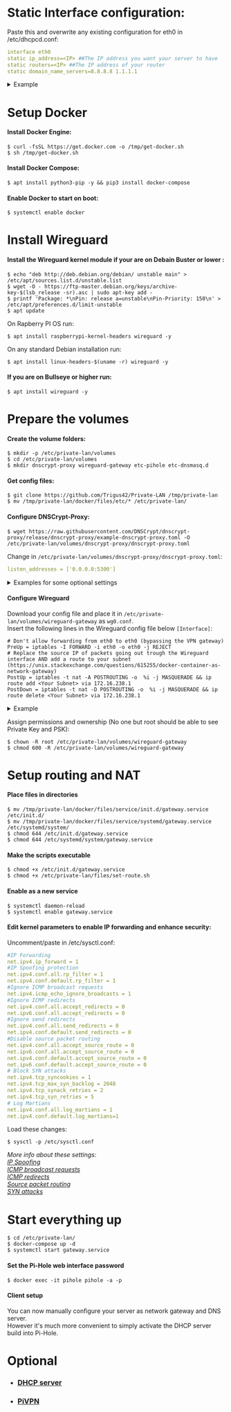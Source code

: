 # Static Interface configuration:
Paste this and overwrite any existing configuration for eth0 in /etc/dhcpcd.conf: 

```yaml
interface eth0
static ip_address=<IP> ##The IP address you want your server to have
static routers=<IP> ##The IP address of your router
static domain_name_servers=8.8.8.8 1.1.1.1
``` 

<details>
<summary>Example</summary>

```yaml
interface eth0
static ip_address=192.168.0.2
static routers=192.168.0.1
static domain_name_servers=8.8.8.8 1.1.1.1
``` 
</details>

# Setup Docker

#### Install Docker Engine:

    $ curl -fsSL https://get.docker.com -o /tmp/get-docker.sh
    $ sh /tmp/get-docker.sh

#### Install Docker Compose:

    $ apt install python3-pip -y && pip3 install docker-compose

#### Enable Docker to start on boot:

    $ systemctl enable docker


# Install Wireguard
#### Install the Wireguard kernel module if your are on Debain Buster or lower :

```
$ echo "deb http://deb.debian.org/debian/ unstable main" > /etc/apt/sources.list.d/unstable.list
$ wget -O - https://ftp-master.debian.org/keys/archive-key-$(lsb_release -sr).asc | sudo apt-key add -
$ printf 'Package: *\nPin: release a=unstable\nPin-Priority: 150\n' > /etc/apt/preferences.d/limit-unstable
$ apt update
```
On Rapberry PI OS run:

    $ apt install raspberrypi-kernel-headers wireguard -y

On any standard Debian installation run:

    $ apt install linux-headers-$(uname -r) wireguard -y

#### If you are on Bullseye or higher run:

    $ apt install wireguard -y

# Prepare the volumes

#### Create the volume folders:

    $ mkdir -p /etc/private-lan/volumes
    $ cd /etc/private-lan/volumes
    $ mkdir dnscrypt-proxy wireguard-gateway etc-pihole etc-dnsmasq.d

#### Get config files:

    $ git clone https://github.com/Trigus42/Private-LAN /tmp/private-lan
    $ mv /tmp/private-lan/docker/files/etc/* /etc/private-lan/

#### Configure DNSCrypt-Proxy:

    $ wget https://raw.githubusercontent.com/DNSCrypt/dnscrypt-proxy/release/dnscrypt-proxy/example-dnscrypt-proxy.toml -O /etc/private-lan/volumes/dnscrypt-proxy/dnscrypt-proxy.toml

Change in ``/etc/private-lan/volumes/dnscrypt-proxy/dnscrypt-proxy.toml``:
```yaml
listen_addresses = ['0.0.0.0:5300'] 
```
<details>
<summary>Examples for some optional settings</summary>

```xml
server_names = [’ <SERVER NAME1>’, ’ <SERVER NAME2>’] ## If you want to use specific servers
ipv6_servers = false ## “true” if your VPN service supports IPv6
require_dnssec = true # I would recommend it for security reasons
require_nolog = true ## I would recommend it for privacy reasons

## Insert below “[sources]”:
[sources.’<LIST NAME>’]
urls = [’<List URL>’, ‘<BACKUP URL>’]
minisign_key = ‘<MINISIGN_KEY>’
cache_file = ‘<CACHE FILE (CUSTOM)>’

## No really needed because the request are already sent over the VPN
## Insert below “[anonymized_dns]”:
routes = [
{ server_name=’ <SERVER NAME1>’, via=[’ <RELAY NAME>’,<…>] },
{ server_name=’<SERVER NAME2>’, via=[’ <RELAY NAME>’,<…>] }
]
```
[Server/Relay lists ("Sources")](https://github.com/DNSCrypt/dnscrypt-resolvers/tree/master/v3)  
[More info about the servers](https://github.com/dyne/dnscrypt-proxy/blob/master/dnscrypt-resolvers.csv)
</details>

#### Configure Wireguard

Download your config file and place it in ```/etc/private-lan/volumes/wireguard-gateway``` as ```wg0.conf```.  
Insert the following lines in the Wireguard config file below `[Interface]`:
```
# Don't allow forwarding from eth0 to eth0 (bypassing the VPN gateway)
PreUp = iptables -I FORWARD -i eth0 -o eth0 -j REJECT
# Replace the source IP of packets going out trough the Wireguard interface AND add a route to your subnet (https://unix.stackexchange.com/questions/615255/docker-container-as-network-gateway)
PostUp = iptables -t nat -A POSTROUTING -o  %i -j MASQUERADE && ip route add <Your Subnet> via 172.16.238.1
PostDown = iptables -t nat -D POSTROUTING -o  %i -j MASQUERADE && ip route delete <Your Subnet> via 172.16.238.1
```

<details>
<summary>Example</summary>

```
[Interface]
PrivateKey = ...
Address = 100.64.67.64/32
DNS = 10.255.255.3

PreUp = iptables -I FORWARD -i eth0 -o eth0 -j REJECT
PostUp = iptables -t nat -A POSTROUTING -o  %i -j MASQUERADE && ip route add 192.168.0.0/24 via 172.16.238.1
PostDown = iptables -t nat -D POSTROUTING -o  %i -j MASQUERADE && ip route delete 192.168.0.0/24 via 172.16.238.1

[Peer]
PublicKey = ...
AllowedIPs = 0.0.0.0/0
Endpoint = lon-229-wg.whiskergalaxy.com:443
PresharedKey = ...
```
</details>

Assign permissions and ownership (No one but root should be able to see Private Key and PSK):

    $ chown -R root /etc/private-lan/volumes/wireguard-gateway
    $ chmod 600 -R /etc/private-lan/volumes/wireguard-gateway

# Setup routing and NAT

#### Place files in directories
```
$ mv /tmp/private-lan/docker/files/service/init.d/gateway.service /etc/init.d/
$ mv /tmp/private-lan/docker/files/service/systemd/gateway.service /etc/systemd/system/
$ chmod 644 /etc/init.d/gateway.service
$ chmod 644 /etc/systemd/system/gateway.service
```
#### Make the scripts executable
```
$ chmod +x /etc/init.d/gateway.service
$ chmod +x /etc/private-lan/files/set-route.sh
```
#### Enable as a new service
```
$ systemctl daemon-reload
$ systemctl enable gateway.service
```

#### **Edit kernel parameters to enable IP forwarding and enhance security:**  
Uncomment/paste in /etc/sysctl.conf:  
```yaml
#IP Forwarding
net.ipv4.ip_forward = 1
#IP Spoofing protection
net.ipv4.conf.all.rp_filter = 1
net.ipv4.conf.default.rp_filter = 1
#Ignore ICMP broadcast requests
net.ipv4.icmp_echo_ignore_broadcasts = 1
#Ignore ICMP redirects
net.ipv4.conf.all.accept_redirects = 0
net.ipv6.conf.all.accept_redirects = 0
#Ignore send redirects
net.ipv4.conf.all.send_redirects = 0
net.ipv4.conf.default.send_redirects = 0
#Disable source packet routing
net.ipv4.conf.all.accept_source_route = 0
net.ipv6.conf.all.accept_source_route = 0
net.ipv4.conf.default.accept_source_route = 0
net.ipv6.conf.default.accept_source_route = 0
# Block SYN attacks
net.ipv4.tcp_syncookies = 1
net.ipv4.tcp_max_syn_backlog = 2048
net.ipv4.tcp_synack_retries = 2
net.ipv4.tcp_syn_retries = 5
# Log Martians
net.ipv4.conf.all.log_martians = 1
net.ipv4.conf.default.log_martians=1
```
Load these changes:  

    $ sysctl -p /etc/sysctl.conf 

*More info about these settings:  
[IP Spoofing](http://tldp.org/HOWTO/Adv-Routing-HOWTO/lartc.kernel.rpf.html)  
[ICMP broadcast requests](https://www.cloudflare.com/learning/ddos/smurf-ddos-attack/)  
[ICMP redirects](https://askubuntu.com/questions/118273/what-are-icmp-redirects-and-should-they-be-blocked)  
[Source packet routing](https://www.ccexpert.us/basic-security-services/disable-ip-source-routing.html)  
[SYN attacks](https://www.symantec.com/connect/articles/hardening-tcpip-stack-syn-attacks)*

# Start everything up

    $ cd /etc/private-lan/
    $ docker-compose up -d
    $ systemctl start gateway.service

#### Set the Pi-Hole web interface password

    $ docker exec -it pihole pihole -a -p

#### Client setup

You can now manually configure your server as network gateway and DNS server. \
However it's much more convenient to simply activate the DHCP server build into Pi-Hole.

# Optional

- ### [DHCP server](DHCP.md)
- ### [PiVPN](PiVPN.md)